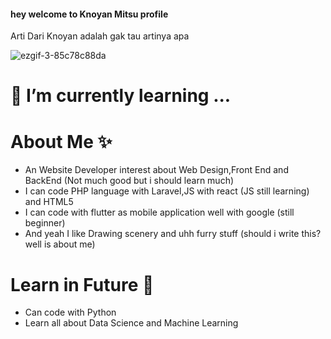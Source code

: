 <h4>hey welcome to Knoyan Mitsu profile</h4>

Arti Dari Knoyan adalah gak tau artinya apa 

![ezgif-3-85c78c88da](https://user-images.githubusercontent.com/65282316/223702913-a6dfc967-7149-47bb-a74c-a210b1042ffe.gif)

<h1> 🌱 I’m currently learning ... </h1>

<h1>About Me ✨</h1>
<ul>
    <li>An Website Developer interest about Web Design,Front End and BackEnd (Not much good but i should learn much)</li>
    <li>I can code PHP language with Laravel,JS with react (JS still learning) and HTML5</li>
    <li>I can code with flutter as mobile application well with google (still beginner)</li>
    <li>And yeah I like Drawing scenery and uhh furry stuff (should i write this? well is about me)</li>
</ul>

<h1>Learn in Future 🚀</h1>
<ul>
    <li>Can code with Python</li>
    <li>Learn all about Data Science and Machine Learning</li>
</ul>

<!--
**KnoyanMitsu/KnoyanMitsu** is a ✨ _special_ ✨ repository because its `README.md` (this file) appears on your GitHub profile.

Here are some ideas to get you started:

- 🔭 I’m currently working on ...
- 🌱 I’m currently learning ...
- 👯 I’m looking to collaborate on ...
- 🤔 I’m looking for help with ...
- 💬 Ask me about ...
- 📫 How to reach me: ...
- 😄 Pronouns: ...
- ⚡ Fun fact: ...
-->
